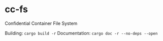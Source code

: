 # cc-fs
Confidential Container File System 

Building: `cargo build -r`
Documentation: `cargo doc -r --no-deps --open`
